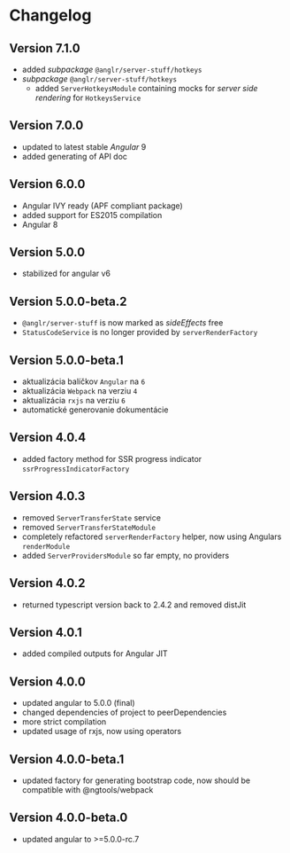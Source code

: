 # Changelog

## Version 7.1.0

- added *subpackage* `@anglr/server-stuff/hotkeys`
- *subpackage* `@anglr/server-stuff/hotkeys`
   - added `ServerHotkeysModule` containing mocks for *server side rendering* for `HotkeysService`

## Version 7.0.0

- updated to latest stable *Angular* 9
- added generating of API doc

## Version 6.0.0

- Angular IVY ready (APF compliant package)
- added support for ES2015 compilation
- Angular 8

## Version 5.0.0
 - stabilized for angular v6

## Version 5.0.0-beta.2
 - `@anglr/server-stuff` is now marked as *sideEffects* free
 - `StatusCodeService` is no longer provided by `serverRenderFactory`

## Version 5.0.0-beta.1
 - aktualizácia balíčkov `Angular` na `6`
 - aktualizácia `Webpack` na verziu `4`
 - aktualizácia `rxjs` na verziu `6`
 - automatické generovanie dokumentácie

## Version 4.0.4
 - added factory method for SSR progress indicator `ssrProgressIndicatorFactory`

## Version 4.0.3
 - removed `ServerTransferState` service
 - removed `ServerTransferStateModule`
 - completely refactored `serverRenderFactory` helper, now using Angulars `renderModule`
 - added `ServerProvidersModule` so far empty, no providers

## Version 4.0.2
 - returned typescript version back to 2.4.2 and removed distJit

## Version 4.0.1
 - added compiled outputs for Angular JIT

## Version 4.0.0
 - updated angular to 5.0.0 (final)
 - changed dependencies of project to peerDependencies
 - more strict compilation
 - updated usage of rxjs, now using operators

## Version 4.0.0-beta.1
 - updated factory for generating bootstrap code, now should be compatible with @ngtools/webpack

## Version 4.0.0-beta.0
 - updated angular to >=5.0.0-rc.7